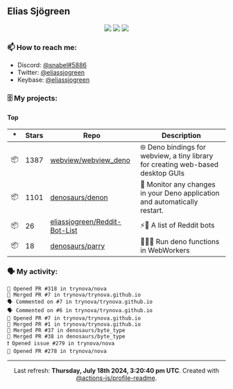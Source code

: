 ## Elias Sjögreen

<p align="center">
  <img src="https://img.shields.io/badge/🎂-dec. 2003-success" />
  <img src="https://img.shields.io/badge/🌎-Stockholm-informational" />
  <img src="https://img.shields.io/badge/👦-He/Him-informational" />
</p>

### 📫 How to reach me:

- Discord: [@snabel#5886](https://discord.com/users/267978757799673866)
- Twitter: [@eliassjogreen](https://twitter.com/eliassjogreen)
- Keybase: [@eliassjogreen](https://keybase.io/eliassjogreen)

### 🗄 My projects:

#### Top
|*|Stars|Repo|Description|
|---|---|---|---|
| 📦 | 1387 | [webview/webview_deno](https://github.com/webview/webview_deno) | 🌐 Deno bindings for webview, a tiny library for creating web-based desktop GUIs |
| 📦 | 1101 | [denosaurs/denon](https://github.com/denosaurs/denon) | 👀 Monitor any changes in your Deno application and automatically restart. |
| 📦 | 26 | [eliassjogreen/Reddit-Bot-List](https://github.com/eliassjogreen/Reddit-Bot-List) | ⚡️🤖 A list of Reddit bots |
| 📦 | 18 | [denosaurs/parry](https://github.com/denosaurs/parry) | 👷🏽‍♂️ Run deno functions in WebWorkers |

### 🗣 My activity:

```
💪 Opened PR #318 in trynova/nova
🎉 Merged PR #7 in trynova/trynova.github.io
🗣 Commented on #7 in trynova/trynova.github.io
🗣 Commented on #6 in trynova/trynova.github.io
💪 Opened PR #7 in trynova/trynova.github.io
🎉 Merged PR #1 in trynova/trynova.github.io
🎉 Merged PR #37 in denosaurs/byte_type
🎉 Merged PR #38 in denosaurs/byte_type
❗️ Opened issue #279 in trynova/nova
💪 Opened PR #278 in trynova/nova
```

------------
<p align="center">Last refresh: <b>Thursday, July 18th 2024, 3:20:40 pm UTC</b>. Created with <a href=https://github.com/marketplace/actions/profile-readme>@actions-js/profile-readme</a>.</p>
